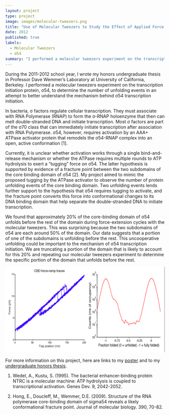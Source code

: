 ```yaml
---
layout: project
type: project
image: images/molecular-tweezers.png
title: "Use of Molecular Tweezers to Study the Effect of Applied Force on σ54 Core-Binding Domain"
date: 2012
published: true
labels:
  - Molecular Tweezers
  - σ54
summary: "I performed a molecular tweezers experiment on the transcription initiation protein, σ54, to determine the number of unfolding events."
---
```


During the 2011-2012 school year, I wrote my honors undergraduate thesis in Professor Dave Wemmer’s Laboratory at University of California, Berkeley. I performed a molecular tweezers experiment on the transcription initiation protein, σ54, to determine the number of unfolding events in an attempt to better understand the mechanism behind σ54 transcription initiation.

In bacteria, σ factors regulate cellular transcription. They must associate with RNA Polymerase (RNAP) to form the σ-RNAP holoenzyme that then can melt double-stranded DNA and initiate transcription. Most σ factors are part of the σ70 class that can immediately initiate transcription after association with RNA Polymerase. σ54, however, requires activation by an AAA+ ATPase activator protein that remodels the σ54-RNAP complex into an open, active conformation [1].

Currently, it is unclear whether activation works through a single bind-and-release mechanism or whether the ATPase requires multiple rounds to ATP hydrolysis to exert a “tugging” force on σ54. The latter hypothesis is supported by evidence of a fracture point between the two subdomains of the core binding domain of σ54 [2]. My project aimed to mimic the proposed tugging by the ATPase activator to observe the number of protein unfolding events of the core binding domain. Two unfolding events lends further support to the hypothesis that σ54 requires tugging to activate, and the fracture point converts this force into conformational changes to its DNA binding domain that help separate the double-stranded DNA to initiate transcription.

We found that approximately 20% of the core-binding domain of σ54 unfolds before the rest of the domain during force-extension cycles with the molecular tweezers. This was surprising because the two subdomains of σ54 are each around 50% of the domain. Our data suggests that a portion of one of the subdomains is unfolding before the rest. This uncooperative unfolding could be important to the mechanism of σ54 transcription initiation. We are truncating a portion of the domain that is likely to account for this 20% and repeating our molecular tweezers experiment to determine the specific portion of the domain that unfolds before the rest.

<img class="img-fluid" src="/images/molecular-tweezers-2.png">

For more information on this project, here are links to my [poster](/resources/thesis-poster.pdf) and to my [undergraduate honors thesis](/resources/amberg-johnson-undergrad-honors-thesis.pdf).

1. Wedel, A., Kustu, S. (1995). The bacterial enhancer-binding protein NTRC is a molecular machine: ATP hydrolysis is coupled to transcriptional activation. Genes Dev. 9, 2042-2052.

2. Hong, E., Doucleff, M., Wemmer, D.E. (2009). Structure of the RNA polymerase core-binding domain of sigma54 reveals a likely conformational fracture point. Journal of molecular biology. 390, 70-82.
